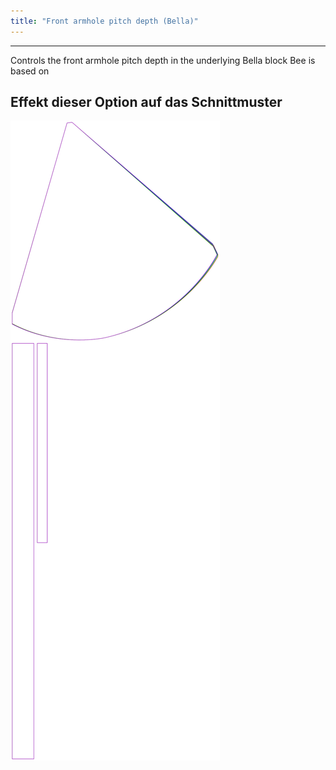 ```yaml
---
title: "Front armhole pitch depth (Bella)"
---
```


---

Controls the front armhole pitch depth in the underlying Bella block Bee is based on

## Effekt dieser Option auf das Schnittmuster

![Dieses Bild zeigt den Effekt dieser Option, indem es mehrere Varianten überlagert, die einen anderen Wert für diese Option haben](bee_frontarmholepitchdepth_sample.svg "Effekt dieser Option auf das Schnittmuster")
